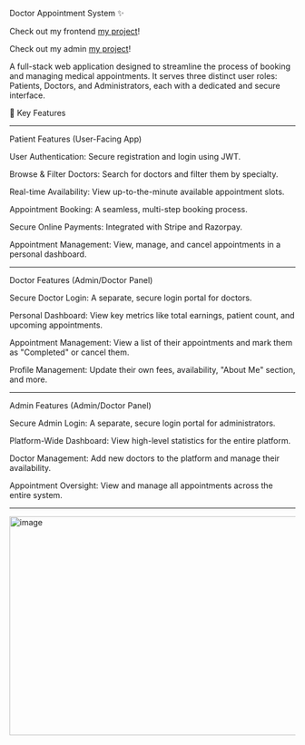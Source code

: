 Doctor Appointment System ✨ 

Check out my frontend [my project](https://doctor-appointment-frontend-beta-rouge.vercel.app/)! 

Check out my admin  [my project](https://doctor-appointment-admin-two.vercel.app/)!



A full-stack web application designed to streamline the process of booking and managing medical appointments. It serves three distinct user roles: Patients, Doctors, and Administrators, each with a dedicated and secure interface.


🚀 Key Features

---

Patient Features (User-Facing App)


User Authentication: Secure registration and login using JWT.

Browse & Filter Doctors: Search for doctors and filter them by specialty.

Real-time Availability: View up-to-the-minute available appointment slots.

Appointment Booking: A seamless, multi-step booking process.

Secure Online Payments: Integrated with Stripe and Razorpay.

Appointment Management: View, manage, and cancel appointments in a personal dashboard.

---

Doctor Features (Admin/Doctor Panel)


Secure Doctor Login: A separate, secure login portal for doctors.

Personal Dashboard: View key metrics like total earnings, patient count, and upcoming appointments.

Appointment Management: View a list of their appointments and mark them as "Completed" or cancel them.

Profile Management: Update their own fees, availability, "About Me" section, and more.

---

Admin Features (Admin/Doctor Panel)


Secure Admin Login: A separate, secure login portal for administrators.

Platform-Wide Dashboard: View high-level statistics for the entire platform.

Doctor Management: Add new doctors to the platform and manage their availability.

Appointment Oversight: View and manage all appointments across the entire system.

---

<img width="622" height="386" alt="image" src="https://github.com/user-attachments/assets/79019b89-95d5-4dc9-a337-0a212da0c699" />

